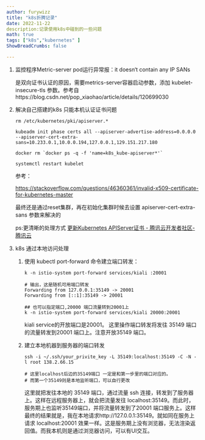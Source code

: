 ```yaml
---
author: furywizz
title: "k8s折腾记录"
date: 2022-11-22
description:记录使用k8s中碰到的一些问题
math: true
tags: ["k8s","kubernetes" ]
ShowBreadCrumbs: false

---
```


1. 监控程序Metric-server pod运行异常报：it doesn‘t contain any IP SANs
   
   是双向证书认证的原因，需要metrics-server容器启动参数，添加 kubelet-insecure-tls 参数。参考自https://blog.csdn.net/pop_xiaohao/article/details/120699030

2. 解决自己搭建的k8s 只能本机认证证书问题
   
   ```shell
   rm /etc/kubernetes/pki/apiserver.*
   
   kubeadm init phase certs all --apiserver-advertise-address=0.0.0.0 --apiserver-cert-extra-sans=10.233.0.1,10.0.0.194,127.0.0.1,129.151.217.180
   
   docker rm `docker ps -q -f 'name=k8s_kube-apiserver*'`
   
   systemctl restart kubelet
   ```
   
   参考：
   
   https://stackoverflow.com/questions/46360361/invalid-x509-certificate-for-kubernetes-master
   
   最终还是通过reset集群，再在初始化集群时候去设置  apiserver-cert-extra-sans 参数来解决的
   
   ps:更清晰的处理方式
   [更新Kubernetes APIServer证书 - 腾讯云开发者社区-腾讯云](https://cloud.tencent.com/developer/article/1692388)


3. k8s 通过本地访问处理
   
   1. 使用 kubectl port-forward 命令建立端口转发：
      
      ```shell
      k -n istio-system port-forward services/kiali :20001
      
      # 输出，这是随机可用端口转发
      Forwarding from 127.0.0.1:35149 -> 20001
      Forwarding from [::1]:35149 -> 20001
      
      ## 也可以指定端口,20000 端口流量转到20001上
      k -n istio-system port-forward services/kiali 20000:20001
      ```
      
      kiali service的开放端口是20001。 这里操作端口转发将发往 35149 端口的流量转发到20001 端口上。注意开放35149 端口。
      

   2. 建立本地机器到服务器的端口转发
      
      ```shell
      ssh -i ~/.ssh/your_privite_key -L 35149:localhost:35149 -C -N -l root 138.2.66.15
      
      # 这里localhost后边的35149端口 一定是和第一步里的端口对应的。
      # 而第一个35149则是本地监听端口，可以自行更改
      ```
      
      这里就把发往本地的 35149 端口，通过流量 ssh 连接，转发到了服务器上。这样在远程服务器上，就会把流量发往 localhost:35149。而此时，服务期上也监听35149端口，并将流量转发到了20001 端口服务上。这样最终的结果就是，我在本地请求http://127.0.0.1:35149。就如同在服务上请求 localhost:20001 效果一样。这是服务期上没有浏览器，无法渲染返回值。而我本机则是通过浏览器访问，可以有UI交互。